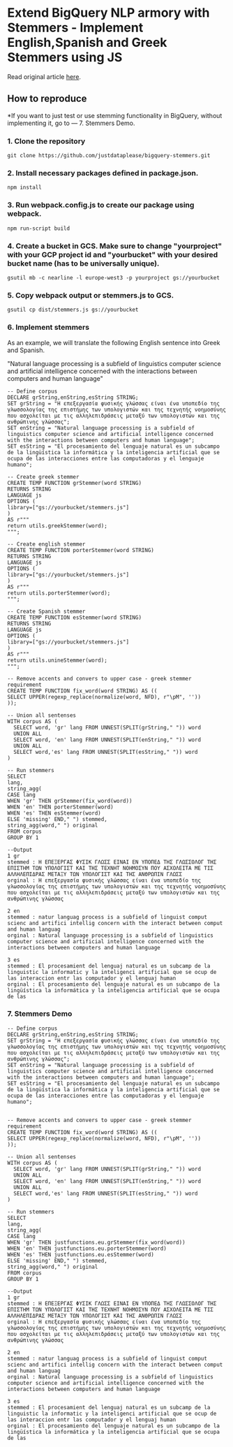 # Extend BigQuery NLP armory with Stemmers - Implement English,Spanish and Greek Stemmers using JS

Read original article [here](https://medium.com/mlearning-ai/extend-bigquery-nlp-armory-with-stemmers-995fae853b0e).

## How to reproduce

*If you want to just test or use stemming functionality in BigQuery, without implementing it,
go to — 7. Stemmers Demo.

### 1. Clone the repository

    git clone https://github.com/justdataplease/bigquery-stemmers.git

### 2. Install necessary packages defined in package.json.

    npm install

### 3. Run webpack.config.js to create our package using webpack.

    npm run-script build

### 4. Create a bucket in GCS. Make sure to change "yourproject" with your GCP project id and "yourbucket" with your desired bucket name (has to be universally unique).

    gsutil mb -c nearline -l europe-west3 -p yourproject gs://yourbucket

### 5. Copy webpack output or stemmers.js to GCS.

    gsutil cp dist/stemmers.js gs://yourbucket

### 6. Implement stemmers

As an example, we will translate the following English sentence into Greek and Spanish.

"Natural language processing is a subfield of linguistics computer science and artificial intelligence concerned with
the interactions between computers and human language"

    -- Define corpus
    DECLARE grString,enString,esString STRING;
    SET grString = "Η επεξεργασία φυσικής γλώσσας είναι ένα υποπεδίο της γλωσσολογίας της επιστήμης των υπολογιστών και της τεχνητής νοημοσύνης που ασχολείται με τις αλληλεπιδράσεις μεταξύ των υπολογιστών και της ανθρώπινης γλώσσας";
    SET enString = "Natural language processing is a subfield of linguistics computer science and artificial intelligence concerned with the interactions between computers and human language";
    SET esString = "El procesamiento del lenguaje natural es un subcampo de la lingüística la informática y la inteligencia artificial que se ocupa de las interacciones entre las computadoras y el lenguaje humano";
    
    -- Create greek stemmer
    CREATE TEMP FUNCTION grStemmer(word STRING)
    RETURNS STRING
    LANGUAGE js
    OPTIONS (
    library=["gs://yourbucket/stemmers.js"]
    )
    AS r"""
    return utils.greekStemmer(word);
    """;
    
    -- Create english stemmer
    CREATE TEMP FUNCTION porterStemmer(word STRING)
    RETURNS STRING
    LANGUAGE js
    OPTIONS (
    library=["gs://yourbucket/stemmers.js"]
    )
    AS r"""
    return utils.porterStemmer(word);
    """;
    
    -- Create Spanish stemmer
    CREATE TEMP FUNCTION esStemmer(word STRING)
    RETURNS STRING
    LANGUAGE js
    OPTIONS (
    library=["gs://yourbucket/stemmers.js"]
    )
    AS r"""
    return utils.unineStemmer(word);
    """;
    
    -- Remove accents and convers to upper case - greek stemmer requirement
    CREATE TEMP FUNCTION fix_word(word STRING) AS ((
    SELECT UPPER(regexp_replace(normalize(word, NFD), r"\pM", ''))
    ));
    
    -- Union all sentenses
    WITH corpus AS (
      SELECT word, 'gr' lang FROM UNNEST(SPLIT(grString," ")) word 
      UNION ALL
      SELECT word, 'en' lang FROM UNNEST(SPLIT(enString," ")) word 
      UNION ALL
      SELECT word,'es' lang FROM UNNEST(SPLIT(esString," ")) word 
    )
    
    -- Run stemmers
    SELECT 
    lang,
    string_agg(
    CASE lang 
    WHEN 'gr' THEN grStemmer(fix_word(word))
    WHEN 'en' THEN porterStemmer(word)
    WHEN 'es' THEN esStemmer(word) 
    ELSE 'missing' END," ") stemmed, 
    string_agg(word," ") original
    FROM corpus
    GROUP BY 1

    --Output
    1 gr
    stemmed : Η ΕΠΕΞΕΡΓΑΣ ΦΥΣΙΚ ΓΛΩΣΣ ΕΙΝΑΙ ΕΝ ΥΠΟΠΕΔ ΤΗΣ ΓΛΩΣΣΟΛΟΓ ΤΗΣ ΕΠΙΣΤΗΜ ΤΩΝ ΥΠΟΛΟΓΙΣΤ ΚΑΙ ΤΗΣ ΤΕΧΝΗΤ ΝΟΗΜΟΣΥΝ ΠΟΥ ΑΣΧΟΛΕΙΤΑ ΜΕ ΤΙΣ ΑΛΛΗΛΕΠΙΔΡΑΣ ΜΕΤΑΞΥ ΤΩΝ ΥΠΟΛΟΓΙΣΤ ΚΑΙ ΤΗΣ ΑΝΘΡΩΠΙΝ ΓΛΩΣΣ
    orginal : Η επεξεργασία φυσικής γλώσσας είναι ένα υποπεδίο της γλωσσολογίας της επιστήμης των υπολογιστών και της τεχνητής νοημοσύνης που ασχολείται με τις αλληλεπιδράσεις μεταξύ των υπολογιστών και της ανθρώπινης γλώσσας
    
    2 en
    stemmed : natur languag process is a subfield of linguist comput scienc and artifici intellig concern with the interact between comput and human languag
    orginal : Natural language processing is a subfield of linguistics computer science and artificial intelligence concerned with the interactions between computers and human language
    
    3 es
    stemmed : El procesamient del lenguaj natural es un subcamp de la linguistic la informatic y la inteligenci artificial que se ocup de las interaccion entr las computador y el lenguaj human
    orginal : El procesamiento del lenguaje natural es un subcampo de la lingüística la informática y la inteligencia artificial que se ocupa de las 

### 7. Stemmers Demo

    -- Define corpus
    DECLARE grString,enString,esString STRING;
    SET grString = "Η επεξεργασία φυσικής γλώσσας είναι ένα υποπεδίο της γλωσσολογίας της επιστήμης των υπολογιστών και της τεχνητής νοημοσύνης που ασχολείται με τις αλληλεπιδράσεις μεταξύ των υπολογιστών και της ανθρώπινης γλώσσας";
    SET enString = "Natural language processing is a subfield of linguistics computer science and artificial intelligence concerned with the interactions between computers and human language";
    SET esString = "El procesamiento del lenguaje natural es un subcampo de la lingüística la informática y la inteligencia artificial que se ocupa de las interacciones entre las computadoras y el lenguaje humano";
    
    
    -- Remove accents and convers to upper case - greek stemmer requirement
    CREATE TEMP FUNCTION fix_word(word STRING) AS ((
    SELECT UPPER(regexp_replace(normalize(word, NFD), r"\pM", ''))
    ));
    
    -- Union all sentenses
    WITH corpus AS (
      SELECT word, 'gr' lang FROM UNNEST(SPLIT(grString," ")) word 
      UNION ALL
      SELECT word, 'en' lang FROM UNNEST(SPLIT(enString," ")) word 
      UNION ALL
      SELECT word,'es' lang FROM UNNEST(SPLIT(esString," ")) word 
    )
    
    -- Run stemmers
    SELECT 
    lang,
    string_agg(
    CASE lang 
    WHEN 'gr' THEN justfunctions.eu.grStemmer(fix_word(word))
    WHEN 'en' THEN justfunctions.eu.porterStemmer(word)
    WHEN 'es' THEN justfunctions.eu.esStemmer(word) 
    ELSE 'missing' END," ") stemmed, 
    string_agg(word," ") original
    FROM corpus
    GROUP BY 1

    --Output
    1 gr
    stemmed : Η ΕΠΕΞΕΡΓΑΣ ΦΥΣΙΚ ΓΛΩΣΣ ΕΙΝΑΙ ΕΝ ΥΠΟΠΕΔ ΤΗΣ ΓΛΩΣΣΟΛΟΓ ΤΗΣ ΕΠΙΣΤΗΜ ΤΩΝ ΥΠΟΛΟΓΙΣΤ ΚΑΙ ΤΗΣ ΤΕΧΝΗΤ ΝΟΗΜΟΣΥΝ ΠΟΥ ΑΣΧΟΛΕΙΤΑ ΜΕ ΤΙΣ ΑΛΛΗΛΕΠΙΔΡΑΣ ΜΕΤΑΞΥ ΤΩΝ ΥΠΟΛΟΓΙΣΤ ΚΑΙ ΤΗΣ ΑΝΘΡΩΠΙΝ ΓΛΩΣΣ
    orginal : Η επεξεργασία φυσικής γλώσσας είναι ένα υποπεδίο της γλωσσολογίας της επιστήμης των υπολογιστών και της τεχνητής νοημοσύνης που ασχολείται με τις αλληλεπιδράσεις μεταξύ των υπολογιστών και της ανθρώπινης γλώσσας
    
    2 en
    stemmed : natur languag process is a subfield of linguist comput scienc and artifici intellig concern with the interact between comput and human languag
    orginal : Natural language processing is a subfield of linguistics computer science and artificial intelligence concerned with the interactions between computers and human language
    
    3 es
    stemmed : El procesamient del lenguaj natural es un subcamp de la linguistic la informatic y la inteligenci artificial que se ocup de las interaccion entr las computador y el lenguaj human
    orginal : El procesamiento del lenguaje natural es un subcampo de la lingüística la informática y la inteligencia artificial que se ocupa de las 
   


